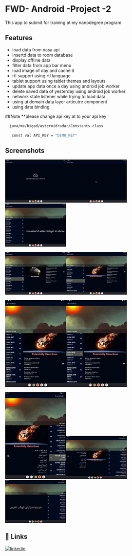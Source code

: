 # FWD- Android -Project -2

This app to submit for training at my nanodegree program

## Features
- load data from nasa api
- insertd data to room database
- display offline data
- filter data from app bar menu 
- load image of day and cache it
- rtl support using rtl language
- tablet support using tablet themes and layouts
- update app data once a day using android job worker
- delete saved data of yesterday using android job worker
- network state listener while trying to load data
- using ui domain data layer articutre component 
- using data binding 


##Note 
**please change api key at to your api key
```bash
  java/me/bigad/asteroidradar/Constants.class
```

```bash
   const val API_KEY = "DEMO_KEY" 
```
 


## Screenshots

<img src="https://github.com/Scout4all/nd940-asteroid-radar/blob/main/screenshots/Screenshot_20230124_193240.png?raw=true" style="width:200px;" /><img src="https://github.com/Scout4all/nd940-asteroid-radar/blob/main/screenshots/Screenshot_20230124_193327.png?raw=true" style="width:200px;" /><img src="https://github.com/Scout4all/nd940-asteroid-radar/blob/main/screenshots/Screenshot_20230124_193422.png?raw=true" style="width:200px;" />

<img src="https://github.com/Scout4all/nd940-asteroid-radar/blob/main/screenshots/Screenshot_20230124_193441.png?raw=true" style="width:200px;" /><img src="https://github.com/Scout4all/nd940-asteroid-radar/blob/main/screenshots/Screenshot_20230124_193509.png?raw=true" style="width:200px;" />

<img src="https://github.com/Scout4all/nd940-asteroid-radar/blob/main/screenshots/Screenshot_20230124_193529.png?raw=true" style="width:200px;" /><img src="https://github.com/Scout4all/nd940-asteroid-radar/blob/main/screenshots/Screenshot_20230124_193656.png?raw=true" style="width:200px;" />

<img src="https://github.com/Scout4all/nd940-asteroid-radar/blob/main/screenshots/Screenshot_20230124_194142.png?raw=true" style="width:200px;" /><img src="https://github.com/Scout4all/nd940-asteroid-radar/blob/main/screenshots/Screenshot_20230124_194210.png?raw=true" style="width:200px;" /><img src="https://github.com/Scout4all/nd940-asteroid-radar/blob/main/screenshots/Screenshot_20230124_201111.png?raw=true" style="width:200px;" />



## 🔗 Links
[![linkedin](https://img.shields.io/badge/linkedin-0A66C2?style=for-the-badge&logo=linkedin&logoColor=white)](https://www.linkedin.com/in/bigadaboubakr/)
 
